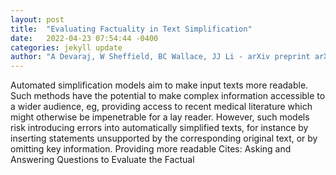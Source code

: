 ```yaml
---
layout: post
title:  "Evaluating Factuality in Text Simplification"
date:   2022-04-23 07:54:44 -0400
categories: jekyll update
author: "A Devaraj, W Sheffield, BC Wallace, JJ Li - arXiv preprint arXiv:2204.07562, 2022"
---
```

Automated simplification models aim to make input texts more readable. Such methods have the potential to make complex information accessible to a wider audience, eg, providing access to recent medical literature which might otherwise be impenetrable for a lay reader. However, such models risk introducing errors into automatically simplified texts, for instance by inserting statements unsupported by the corresponding original text, or by omitting key information. Providing more readable Cites: Asking and Answering Questions to Evaluate the Factual